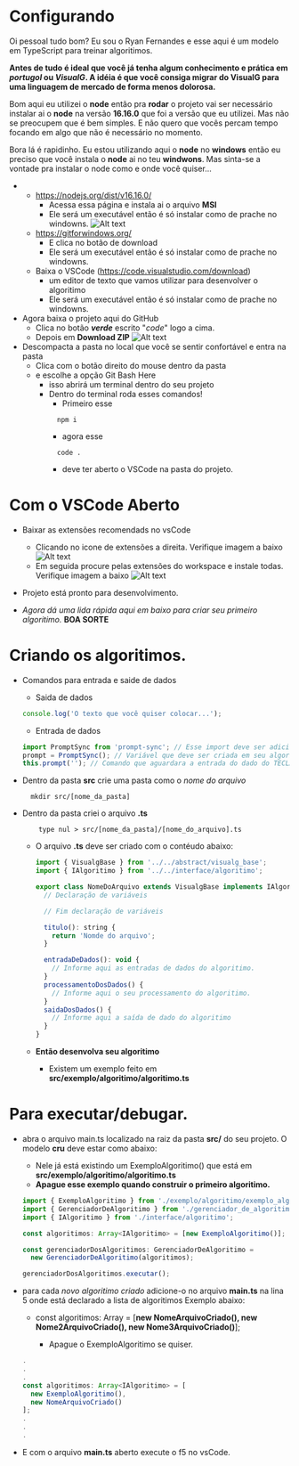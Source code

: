 # Configurando

Oi pessoal tudo bom? Eu sou o Ryan Fernandes e esse aqui é um modelo em TypeScript para treinar algoritimos.

**Antes de tudo é ideal que você já tenha algum conhecimento e prática em _portugol_ ou _VisualG_. A idéia é que você consiga migrar do **VisualG**
para uma linguagem de mercado de forma menos dolorosa.**

Bom aqui eu utilizei o **node** então pra **rodar** o projeto vai ser necessário instalar ai o **node** na versão **16.16.0** que foi a versão que eu utilizei.
Mas não se preocupem que é bem simples. E não quero que vocês percam tempo focando em algo que não é necessário no momento.

Bora lá é rapidinho. Eu estou utilizando aqui o **node** no **windows** então eu preciso que você instala o **node** ai no teu **windwons**.
Mas sinta-se a vontade pra instalar o node como e onde você quiser...

- - https://nodejs.org/dist/v16.16.0/
    - Acessa essa página e instala ai o arquivo **MSI**
    - Ele será um executável então é só instalar como de prache no windowns.
      ![Alt text](./assets/nodeInstall.png?raw=true 'Extensões')
  - https://gitforwindows.org/
    - E clica no botão de download
    - Ele será um executável então é só instalar como de prache no windowns.
  - Baixa o VSCode (https://code.visualstudio.com/download)
    - um editor de texto que vamos utilizar para desenvolver o algoritimo
    - Ele será um executável então é só instalar como de prache no windowns.
- Agora baixa o projeto aqui do GitHub
  - Clica no botão **_verde_** escrito "_code_" logo a cima.
  - Depois em **Download ZIP**
    ![Alt text](./assets/donwloadProject.png?raw=true 'Extensões')
- Descompacta a pasta no local que você se sentir confortável e entra na pasta
  - Clica com o botão direito do mouse dentro da pasta
  - e escolhe a opção Git Bash Here
    - isso abrirá um terminal dentro do seu projeto
    - Dentro do terminal roda esses comandos!
      - Primeiro esse
      ```
        npm i
      ```
      - agora esse
      ```
        code .
      ```
      - deve ter aberto o VSCode na pasta do projeto.

# Com o VSCode Aberto

- Baixar as extensões recomendads no vsCode
  - Clicando no icone de extensões a direita. Verifique imagem a baixo
    ![Alt text](./assets/extensoesVsCode.png?raw=true 'Extensões')
  - Em seguida procure pelas extensões do workspace e instale todas. Verifique imagem a baixo
    ![Alt text](./assets/extensoesVsCodeInstal.png?raw=true 'Extensões')
- Projeto está pronto para desenvolvimento.

- _Agora dá uma lida rápida aqui em baixo para criar seu primeiro algoritimo._
  **BOA SORTE**

# Criando os algoritimos.

- Comandos para entrada e saide de dados

  - Saida de dados

  ```js
  console.log('O texto que você quiser colocar...');
  ```

  - Entrada de dados

  ```js
  import PromptSync from 'prompt-sync'; // Esse import deve ser adicionado na primeira linha da classe criada.
  prompt = PromptSync(); // Variável que deve ser criada em seu algoritimo para fazer uso do comando de entrada de dados.
  this.prompt(''); // Comando que aguardara a entrada do dado do TECLADO. Sempre retornando uma string.
  ```

- Dentro da pasta **src** crie uma pasta como o _nome do arquivo_
  ```
    mkdir src/[nome_da_pasta]
  ```
- Dentro da pasta criei o arquivo **.ts**

  ```
      type nul > src/[nome_da_pasta]/[nome_do_arquivo].ts
  ```

  - O arquivo **.ts** deve ser criado com o contéudo abaixo:

    ```js
    import { VisualgBase } from '../../abstract/visualg_base';
    import { IAlgoritimo } from '../../interface/algoritimo';

    export class NomeDoArquivo extends VisualgBase implements IAlgoritimo {
      // Declaração de variáveis

      // Fim declaração de variáveis

      titulo(): string {
        return 'Nomde do arquivo';
      }

      entradaDeDados(): void {
        // Informe aqui as entradas de dados do algoritimo.
      }
      processamentoDosDados() {
        // Informe aqui o seu processamento do algoritimo.
      }
      saidaDosDados() {
        // Informe aqui a saída de dado do algoritimo
      }
    }
    ```

  - **Então desenvolva seu algoritimo**
    - Existem um exemplo feito em **src/exemplo/algoritimo/algoritimo.ts**

# Para executar/debugar.

- abra o arquivo main.ts localizado na raiz da pasta **src/** do seu projeto. O modelo **cru** deve estar como abaixo:

  - Nele já está existindo um ExemploAlgoritimo() que está em **src/exemplo/algoritimo/algoritimo.ts**
  - **Apague esse exemplo quando construir o primeiro algoritimo.**

  ```js
  import { ExemploAlgoritimo } from './exemplo/algoritimo/exemplo_algoritimo';
  import { GerenciadorDeAlgoritimo } from './gerenciador_de_algoritimo';
  import { IAlgoritimo } from './interface/algoritimo';

  const algoritimos: Array<IAlgoritimo> = [new ExemploAlgoritimo()];

  const gerenciadorDosAlgoritimos: GerenciadorDeAlgoritimo =
    new GerenciadorDeAlgoritimo(algoritimos);

  gerenciadorDosAlgoritimos.executar();
  ```

- para cada _novo algoritimo criado_ adicione-o no arquivo **main.ts** na lina 5 onde está declarado a lista de algoritimos Exemplo abaixo:

  - const algoritimos: Array<IAlgoritimo> = [**new NomeArquivoCriado(), new Nome2ArquivoCriado(), new Nome3ArquivoCriado()**];
    - Apague o ExemploAlgoritimo se quiser.

  ```js
  .
  .
  .
  const algoritimos: Array<IAlgoritimo> = [
    new ExemploAlgoritimo(),
    new NomeArquivoCriado()
  ];
  .
  .
  .
  ```

- E com o arquivo **main.ts** aberto execute o f5 no vsCode.

